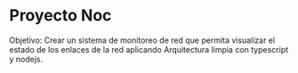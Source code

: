 # Proyecto Noc

Objetivo: Crear un sistema de monitoreo de red que permita visualizar el estado de los enlaces de la red aplicando Arquitectura limpia con typescript y nodejs.
